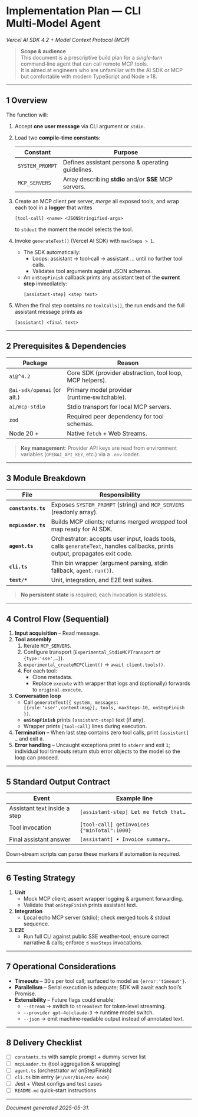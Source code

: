 # Implementation Plan — CLI Multi‑Model Agent

_Vercel AI SDK 4.2 + Model Context Protocol (MCP)_

> **Scope & audience**  
> This document is a prescriptive build plan for a _single‑turn_ command‑line agent that can call remote MCP tools.  
> It is aimed at engineers who are unfamiliar with the AI SDK or MCP but comfortable with modern TypeScript and Node ≥ 18.

---

## 1 Overview

The function will:

1. Accept **one user message** via CLI argument or `stdin`.
2. Load two **compile‑time constants**:

   | Constant        | Purpose                                                |
   | --------------- | ------------------------------------------------------ |
   | `SYSTEM_PROMPT` | Defines assistant persona & operating guidelines.      |
   | `MCP_SERVERS`   | Array describing **stdio** and/or **SSE** MCP servers. |

3. Create an MCP client per server, _merge_ all exposed tools, and wrap each tool in a **logger** that writes

   ```
   [tool-call] <name> <JSONStringified‑args>
   ```

   to `stdout` the moment the model selects the tool.

4. Invoke `generateText()` (Vercel AI SDK) with `maxSteps > 1`.
   - The SDK automatically:
     - Loops: assistant → tool‑call → assistant … until no further tool calls.
     - Validates tool arguments against JSON schemas.
   - An `onStepFinish` callback prints any assistant text of the **current step** immediately:
     ```
     [assistant-step] <step text>
     ```

5. When the final step contains _no_ `toolCalls[]`, the run ends and the full assistant message prints as
   ```
   [assistant] <final text>
   ```

---

## 2 Prerequisites & Dependencies

| Package                    | Reason                                                   |
| -------------------------- | -------------------------------------------------------- |
| `ai@^4.2`                  | Core SDK (provider abstraction, tool loop, MCP helpers). |
| `@ai-sdk/openai` (or alt.) | Primary model provider (runtime‑switchable).             |
| `ai/mcp-stdio`             | Stdio transport for local MCP servers.                   |
| `zod`                      | Required peer dependency for tool schemas.               |
| Node 20 +                  | Native `fetch` + Web Streams.                            |

> **Key management**: Provider API keys are read from environment variables (`OPENAI_API_KEY`, etc.) via a `.env` loader.

---

## 3 Module Breakdown

| File               | Responsibility                                                                                                               |
| ------------------ | ---------------------------------------------------------------------------------------------------------------------------- |
| **`constants.ts`** | Exposes `SYSTEM_PROMPT` (string) and `MCP_SERVERS` (readonly array).                                                         |
| **`mcpLoader.ts`** | Builds MCP clients; returns merged _wrapped_ tool map ready for AI SDK.                                                      |
| **`agent.ts`**     | Orchestrator: accepts user input, loads tools, calls `generateText`, handles callbacks, prints output, propagates exit code. |
| **`cli.ts`**       | Thin bin wrapper (argument parsing, stdin fallback, `agent.run()`).                                                          |
| **`test/*`**       | Unit, integration, and E2E test suites.                                                                                      |

> **No persistent state** is required; each invocation is stateless.

---

## 4 Control Flow (Sequential)

1. **Input acquisition** – Read message.
2. **Tool assembly**
   1. Iterate `MCP_SERVERS`.
   2. Configure transport (`Experimental_StdioMCPTransport` _or_ `{type:'sse',…}`).
   3. `experimental_createMCPClient()` → `await client.tools()`.
   4. For each tool:
      - Clone metadata.
      - Replace `execute` with wrapper that logs and (optionally) forwards to `original.execute`.
3. **Conversation loop**
   - Call `generateText({ system, messages:[{role:'user',content:msg}], tools, maxSteps:10, onStepFinish })`.
   - **`onStepFinish`** prints `[assistant-step]` text (if any).
   - Wrapper prints `[tool-call]` lines during execution.
4. **Termination** – When last step contains zero tool calls, print `[assistant] …` and exit `0`.
5. **Error handling** – Uncaught exceptions print to `stderr` and exit `1`; individual tool timeouts return stub error objects to the model so the loop can proceed.

---

## 5 Standard Output Contract

| Event                        | Example line                                |
| ---------------------------- | ------------------------------------------- |
| Assistant text inside a step | `[assistant-step] Let me fetch that…`       |
| Tool invocation              | `[tool-call] getInvoices {"minTotal":1000}` |
| Final assistant answer       | `[assistant] • Invoice summary…`            |

Down‑stream scripts can parse these markers if automation is required.

---

## 6 Testing Strategy

1. **Unit**
   - Mock MCP client; assert wrapper logging & argument forwarding.
   - Validate that `onStepFinish` prints assistant text.
2. **Integration**
   - Local echo MCP server (stdio); check merged tools & stdout sequence.
3. **E2E**
   - Run full CLI against public SSE weather‑tool; ensure correct narrative & calls; enforce ≤ `maxSteps` invocations.

---

## 7 Operational Considerations

- **Timeouts** – 30 s per tool call; surfaced to model as `{error:'timeout'}`.
- **Parallelism** – Serial execution is adequate; SDK will await each tool’s Promise.
- **Extensibility** – Future flags could enable:
  - `--stream` → switch to `streamText` for token‑level streaming.
  - `--provider gpt-4o|claude-3` → runtime model switch.
  - `--json` → emit machine‑readable output instead of annotated text.

---

## 8 Delivery Checklist

- [ ] `constants.ts` with sample prompt + dummy server list
- [ ] `mcpLoader.ts` (tool aggregation & wrapping)
- [ ] `agent.ts` (orchestrator w/ onStepFinish)
- [ ] `cli.ts` bin entry (`#!/usr/bin/env node`)
- [ ] Jest + Vitest configs and test cases
- [ ] `README.md` quick‑start instructions

---

_Document generated 2025-05-31._
